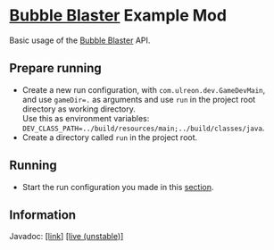 # [Bubble Blaster](https://github.com/Ultreon/bubble-blaster) Example Mod

Basic usage of the [Bubble Blaster](https://github.com/Ultreon/bubble-blaster) API.

## Prepare running

* Create a new run configuration, with `com.ulreon.dev.GameDevMain`,  
  and use `gameDir=.` as arguments and use `run` in the project root directory as working directory.  
  Use this as environment variables: `DEV_CLASS_PATH=../build/resources/main;../build/classes/java`.
* Create a directory called `run` in the project root.

## Running

* Start the run configuration you made in this [section](#prepare-running).

## Information

Javadoc: [[link]](https://ultreon.github.io/bubble-blaster/0.0.2169-indev3) [[live (unstable)]](https://ultreon.github.io/bubble-blaster/latest)
